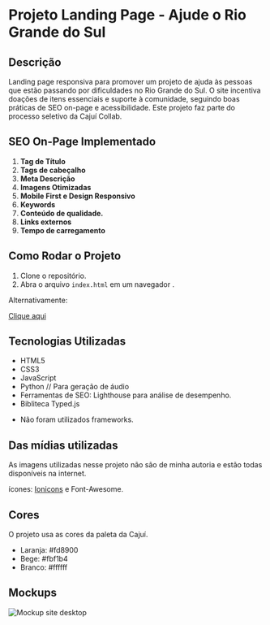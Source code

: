 # Projeto Landing Page - Ajude o Rio Grande do Sul

## Descrição
Landing page responsiva para promover um projeto de ajuda às pessoas que estão passando por dificuldades no Rio Grande do Sul. O site incentiva doações de itens essenciais e suporte à comunidade, seguindo boas práticas de SEO on-page e acessibilidade. Este projeto faz parte do processo seletivo da Cajuí Collab.

## SEO On-Page Implementado
1. **Tag de Título**
2. **Tags de cabeçalho**
3. **Meta Descrição**
4. **Imagens Otimizadas**
5. **Mobile First e Design Responsivo**
6. **Keywords**
7. **Conteúdo de qualidade.**
8. **Links externos**
9. **Tempo de carregamento**

## Como Rodar o Projeto
1. Clone o repositório.
2. Abra o arquivo `index.html` em um navegador .
 
Alternativamente:

[Clique aqui](https://raphaelluizph.github.io/Projeto-Cajui/)

## Tecnologias Utilizadas
- HTML5
- CSS3 
- JavaScript 
- Python // Para geração de áudio
- Ferramentas de SEO: Lighthouse para análise de desempenho. 
- Bibliteca Typed.js
* Não foram utilizados frameworks. 

## Das mídias utilizadas

As imagens utilizadas nesse projeto não são de minha autoria e estão todas disponíveis na internet. 

ícones: [Ionicons](https://ionic.io/ionicons/v4) e Font-Awesome. 

## Cores 

O projeto usa as cores da paleta da Cajuí. 

- Laranja: #fd8900
- Bege: #fbf1b4
- Branco: #ffffff

## Mockups


![Mockup site desktop](https://imgur.com/a/BOSQ0ul)
